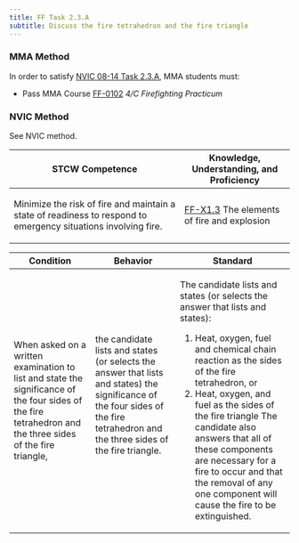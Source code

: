 ```yaml
---
title: FF Task 2.3.A 
subtitle: Discuss the fire tetrahedron and the fire triangle
---
```



### MMA Method

In order to satisfy  [NVIC 08-14  Task  2.3.A](/stcw23/assets/images/nvic-08-14.pdf), MMA students must:

* Pass MMA Course  [FF-0102](FF-0102) *4/C Firefighting Practicum*


### NVIC Method

<a onclick="togglevisibility('nvic_methods')" >See NVIC method.</a>

<div id='nvic_methods' class='hide'>

<table>
<thead>
<tr>
<th class='forty'> STCW Competence </th>
<th class='sixty'> Knowledge, Understanding, and Proficiency </th>
</tr>
</thead>




<tbody>
<tr><td markdown='1'>

Minimize the risk of fire and maintain a state of readiness to respond to emergency situations involving fire.

</td><td markdown='1'>

[FF-X1.3](../../tables/612.html#FF-X1.3) The elements of fire and explosion

</td></tr>


</tbody>
</table>


<table>
<thead>
<tr><th class='twenty'>  Condition </th><th class='twenty'> Behavior </th><th  class='sixty'>Standard </th></tr>
</thead>
<tbody >



<tr><td markdown='1'>

When asked on a written examination to list and state the significance of the four sides of the fire tetrahedron and the three sides of the fire triangle,

</td><td markdown='1'>

the candidate lists and states (or selects the answer that lists and states) the significance of the four sides of the fire tetrahedron and the three sides of the fire triangle.

<br>

<div class="tooltip">
<span class="tooltiptext">
</span>
</div>


</td><td markdown='1'>

The candidate lists and states (or selects the answer that lists and states):
 
1. Heat, oxygen, fuel and chemical chain reaction as the sides of the fire tetrahedron, or 
2. Heat, oxygen, and fuel as the sides of the fire triangle The candidate also answers that all of these components are necessary for a fire to occur and that the removal of any one component will cause the fire to be extinguished.

</td></tr>
</tbody>
</table>
</div>
